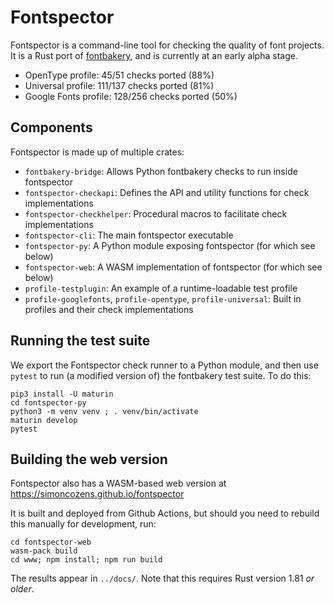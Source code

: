 # Fontspector

Fontspector is a command-line tool for checking the quality of font projects.
It is a Rust port of [fontbakery](http://github.com/fonttools/fontbakery),
and is currently at an early alpha stage.

* OpenType profile: 45/51 checks ported (88%)
* Universal profile: 111/137 checks ported (81%)
* Google Fonts profile: 128/256 checks ported (50%)

## Components

Fontspector is made up of multiple crates:

* `fontbakery-bridge`: Allows Python fontbakery checks to run inside fontspector
* `fontspector-checkapi`: Defines the API and utility functions for check implementations
* `fontspector-checkhelper`: Procedural macros to facilitate check implementations
* `fontspector-cli`: The main fontspector executable
* `fontspector-py`: A Python module exposing fontspector (for which see below)
* `fontspector-web`: A WASM implementation of fontspector (for which see below)
* `profile-testplugin`: An example of a runtime-loadable test profile
* `profile-googlefonts`, `profile-opentype`, `profile-universal`: Built in profiles and their check implementations

## Running the test suite

We export the Fontspector check runner to a Python module, and then use
`pytest` to run (a modified version of) the fontbakery test suite. To
do this:

```
pip3 install -U maturin
cd fontspector-py
python3 -m venv venv ; . venv/bin/activate
maturin develop
pytest
```

## Building the web version

Fontspector also has a WASM-based web version at
https://simoncozens.github.io/fontspector

It is built and deployed from Github Actions, but should you need to
rebuild this manually for development, run:

```
cd fontspector-web
wasm-pack build
cd www; npm install; npm run build
```

The results appear in `../docs/`. Note that this requires Rust version
1.81 *or older*.
